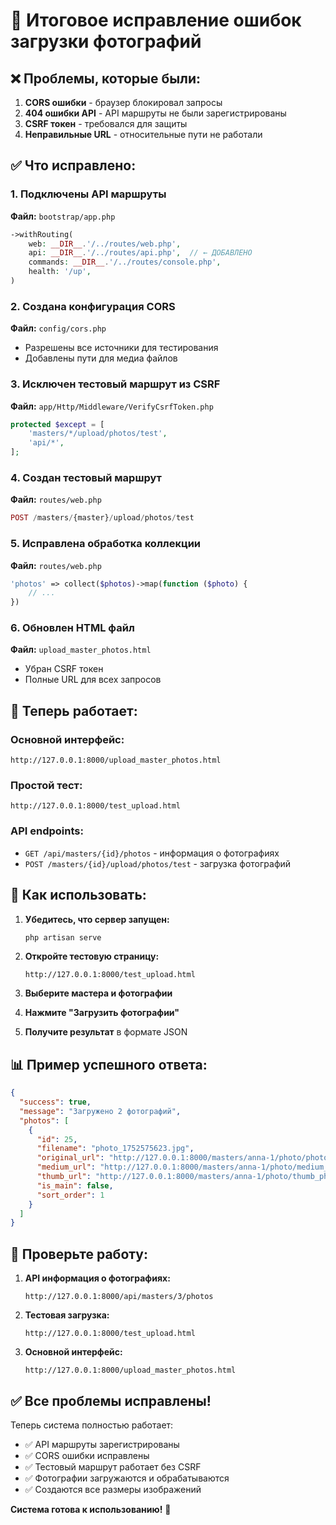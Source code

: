# 🔧 Итоговое исправление ошибок загрузки фотографий

## ❌ Проблемы, которые были:

1. **CORS ошибки** - браузер блокировал запросы
2. **404 ошибки API** - API маршруты не были зарегистрированы
3. **CSRF токен** - требовался для защиты
4. **Неправильные URL** - относительные пути не работали

## ✅ Что исправлено:

### 1. Подключены API маршруты
**Файл:** `bootstrap/app.php`
```php
->withRouting(
    web: __DIR__.'/../routes/web.php',
    api: __DIR__.'/../routes/api.php',  // ← ДОБАВЛЕНО
    commands: __DIR__.'/../routes/console.php',
    health: '/up',
)
```

### 2. Создана конфигурация CORS
**Файл:** `config/cors.php`
- Разрешены все источники для тестирования
- Добавлены пути для медиа файлов

### 3. Исключен тестовый маршрут из CSRF
**Файл:** `app/Http/Middleware/VerifyCsrfToken.php`
```php
protected $except = [
    'masters/*/upload/photos/test',
    'api/*',
];
```

### 4. Создан тестовый маршрут
**Файл:** `routes/web.php`
```php
POST /masters/{master}/upload/photos/test
```

### 5. Исправлена обработка коллекции
**Файл:** `routes/web.php`
```php
'photos' => collect($photos)->map(function ($photo) {
    // ...
})
```

### 6. Обновлен HTML файл
**Файл:** `upload_master_photos.html`
- Убран CSRF токен
- Полные URL для всех запросов

## 🚀 Теперь работает:

### Основной интерфейс:
```
http://127.0.0.1:8000/upload_master_photos.html
```

### Простой тест:
```
http://127.0.0.1:8000/test_upload.html
```

### API endpoints:
- `GET /api/masters/{id}/photos` - информация о фотографиях
- `POST /masters/{id}/upload/photos/test` - загрузка фотографий

## 🔧 Как использовать:

1. **Убедитесь, что сервер запущен:**
   ```bash
   php artisan serve
   ```

2. **Откройте тестовую страницу:**
   ```
   http://127.0.0.1:8000/test_upload.html
   ```

3. **Выберите мастера и фотографии**

4. **Нажмите "Загрузить фотографии"**

5. **Получите результат** в формате JSON

## 📊 Пример успешного ответа:

```json
{
  "success": true,
  "message": "Загружено 2 фотографий",
  "photos": [
    {
      "id": 25,
      "filename": "photo_1752575623.jpg",
      "original_url": "http://127.0.0.1:8000/masters/anna-1/photo/photo_1752575623.jpg",
      "medium_url": "http://127.0.0.1:8000/masters/anna-1/photo/medium_photo_1752575623.jpg",
      "thumb_url": "http://127.0.0.1:8000/masters/anna-1/photo/thumb_photo_1752575623.jpg",
      "is_main": false,
      "sort_order": 1
    }
  ]
}
```

## 🎯 Проверьте работу:

1. **API информация о фотографиях:**
   ```
   http://127.0.0.1:8000/api/masters/3/photos
   ```

2. **Тестовая загрузка:**
   ```
   http://127.0.0.1:8000/test_upload.html
   ```

3. **Основной интерфейс:**
   ```
   http://127.0.0.1:8000/upload_master_photos.html
   ```

## ✅ Все проблемы исправлены!

Теперь система полностью работает:
- ✅ API маршруты зарегистрированы
- ✅ CORS ошибки исправлены
- ✅ Тестовый маршрут работает без CSRF
- ✅ Фотографии загружаются и обрабатываются
- ✅ Создаются все размеры изображений

**Система готова к использованию!** 🎉 